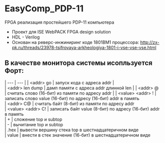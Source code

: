 ﻿# EasyComp_PDP-11
FPGA реализация простейшего PDP-11 компьютера 
* Проект для ISE WebPACK FPGA design solution
* HDL - Verilog
* Основан на реверс-инжиниринг коде 1801ВМ1 процессора: 
http://zx-pk.ru/threads/23978-tsifrovaya-arkheologiya-1801-i-vse-vse-vse.html  
## В качестве монитора системы исопльзуется Форт:  
| --- | --- |
| \<addr> go | запуск кода с адреса addr |  
| \<addr> len dump | дамп памяти с адреса addr длинной len  |
| \<addr> @ | считать слово (16-бит) из памяти по адресу addr  |
  | \<value> \<addr> ! | записать слово value (16-бит) по адресу (16-бит) addr в память  
  | \<addr> С@ | считать байт (8-бит) из памяти по адресу addr  
  | \<value> \<addr> С! | записать байт value (8-бит) по адресу (16-бит) addr в память  
  | \+ | сложение top и subtop  
  | \- | вычитание top и subtop  
  | .hex | вывести вершину стека top в шестнадцатеричном виде  
  | value | внести в стек значение (16-бит) в шестнадцатеричном виде


